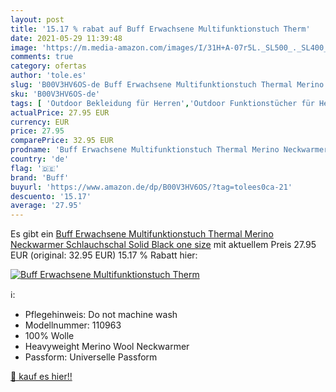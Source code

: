 ```yaml
---
layout: post
title: '15.17 % rabat auf Buff Erwachsene Multifunktionstuch Therm'
date: 2021-05-29 11:39:48
image: 'https://m.media-amazon.com/images/I/31H+A-07r5L._SL500_._SL400_.jpg'
comments: true
category: ofertas
author: 'tole.es'
slug: 'B00V3HV6OS-de Buff Erwachsene Multifunktionstuch Thermal Merino...'
sku: 'B00V3HV6OS-de'
tags: [ 'Outdoor Bekleidung für Herren','Outdoor Funktionstücher für Herren','Outdoor Kopfbedeckungen für Herren','Outdoor-Bekleidung','Sport','Sport & Freizeit','Sport & Outdoor Aktivitäten, Bekleidung & Ausrüstung','buff', ]
actualPrice: 27.95 EUR
currency: EUR
price: 27.95
comparePrice: 32.95 EUR
prodname: 'Buff Erwachsene Multifunktionstuch Thermal Merino Neckwarmer Schlauchschal  Solid Black  one size'
country: 'de'
flag: '🇩🇪'
brand: 'Buff'
buyurl: 'https://www.amazon.de/dp/B00V3HV6OS/?tag=tolees0ca-21'
descuento: '15.17'
average: '27.95'
---
```


Es gibt ein [Buff Erwachsene Multifunktionstuch Thermal Merino Neckwarmer Schlauchschal  Solid Black  one size](https://www.amazon.de/dp/B00V3HV6OS/?tag=tolees0ca-21) mit aktuellem Preis 27.95 EUR (original: 32.95 EUR) 15.17 % Rabatt hier:

[![Buff Erwachsene Multifunktionstuch Therm](https://m.media-amazon.com/images/I/31H+A-07r5L._SL500_._SL400_.jpg)](https://www.amazon.de/dp/B00V3HV6OS/?tag=tolees0ca-21)

ℹ️:

- Pflegehinweis: Do not machine wash
- Modellnummer: 110963
- 100% Wolle
- Heavyweight Merino Wool Neckwarmer
- Passform: Universelle Passform

[🛒 kauf es hier!!](https://www.amazon.de/dp/B00V3HV6OS/?tag=tolees0ca-21)
